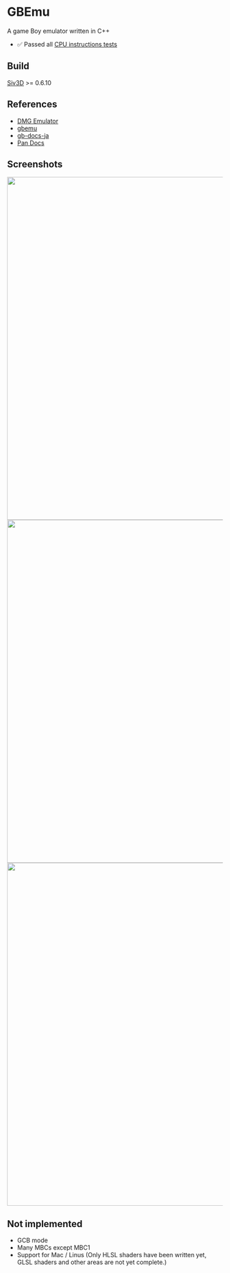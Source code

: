 # GBEmu
A game Boy emulator written in C++

- ✅ Passed all [CPU instructions tests](https://github.com/retrio/gb-test-roms/tree/master/cpu_instrs)

## Build

[Siv3D](https://github.com/Siv3D/OpenSiv3D) >= 0.6.10

## References
  
  * [DMG Emulator](https://github.com/voidproc/dmge)
  * [gbemu](https://github.com/jgilchrist/gbemu)
  * [gb-docs-ja](https://github.com/pokemium/gb-docs-ja)
  * [Pan Docs](http://bgb.bircd.org/pandocs.htm)

## Screenshots

<img src="https://github.com/sashi0034/GBEmu/assets/82739042/181d9a71-6b28-400a-9f02-283e020120c3" width="800">

<img src="https://github.com/sashi0034/GBEmu/assets/82739042/893cb732-bc2f-4b4b-8d08-63b4b827a135" width="800">

<img src="https://github.com/sashi0034/GBEmu/assets/82739042/2338a340-3469-48e6-9362-9d47105607bb" width="800">

## Not implemented

  * GCB mode
  * Many MBCs except MBC1
  * Support for Mac / Linus (Only HLSL shaders have been written yet, GLSL shaders and other areas are not yet complete.)
